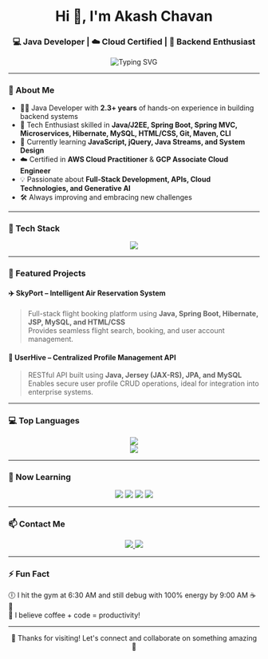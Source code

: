 <h1 align="center">Hi 👋, I'm Akash Chavan</h1>
<h3 align="center">💻 Java Developer | ☁️ Cloud Certified | 🚀 Backend Enthusiast</h3>

<p align="center">
  <img src="https://readme-typing-svg.herokuapp.com?font=Fira+Code&weight=500&size=22&duration=3000&pause=1000&color=00F7FF&center=true&vCenter=true&width=435&lines=Passionate+Java+Developer;Cloud+Explorer+%7C+Backend+Engineer;Lifelong+Learner+%F0%9F%93%9A;Let%27s+build+something+awesome+%F0%9F%94%A5" alt="Typing SVG" />
</p>

---

### 🌟 About Me

- 🧑‍💻 Java Developer with **2.3+ years** of hands-on experience in building backend systems  
- 🔧 Tech Enthusiast skilled in **Java/J2EE, Spring Boot, Spring MVC, Microservices, Hibernate, MySQL, HTML/CSS, Git, Maven, CLI**
- 📖 Currently learning **JavaScript, jQuery, Java Streams, and System Design**
- ☁️ Certified in **AWS Cloud Practitioner** & **GCP Associate Cloud Engineer**
- 💡 Passionate about **Full-Stack Development, APIs, Cloud Technologies, and Generative AI**
- 🛠️ Always improving and embracing new challenges

---

### 🔧 Tech Stack

<p align="center">
  <img src="https://skillicons.dev/icons?i=java,spring,hibernate,mysql,html,css,javascript,jquery,git,maven,github,linux,aws,gcp" />
</p>

---

### 🚀 Featured Projects

#### ✈️ SkyPort – Intelligent Air Reservation System
> Full-stack flight booking platform using **Java, Spring Boot, Hibernate, JSP, MySQL, and HTML/CSS**  
> Provides seamless flight search, booking, and user account management.

#### 👤 UserHive – Centralized Profile Management API
> RESTful API built using **Java, Jersey (JAX-RS), JPA, and MySQL**  
> Enables secure user profile CRUD operations, ideal for integration into enterprise systems.

---

### 💻 Top Languages
<p align="center">
  <!-- Top Languages with Animated Styling -->
  <img src="https://github-readme-stats.vercel.app/api/top-langs/?username=akashchavan22&layout=compact&theme=tokyonight&hide_border=true" />
  <br />
  
  <!-- Language Usage Badge -->
  <img src="https://img.shields.io/badge/Most+Used+Languages-Java%2C+Spring%2C+MySQL-blue?style=for-the-badge&logo=java&logoColor=white" />
</p>

---

### 🧠 Now Learning

<p align="center">
  <img src="https://img.shields.io/badge/-JavaScript-black?style=for-the-badge&logo=javascript" />
  <img src="https://img.shields.io/badge/-JQuery-blue?style=for-the-badge&logo=jquery&logoColor=white" />
  <img src="https://img.shields.io/badge/-Java%20Streams-orange?style=for-the-badge" />
  <img src="https://img.shields.io/badge/-System%20Design-red?style=for-the-badge" />
</p>

---

### 📫 Contact Me

<p align="center">
  <!-- Email Button -->
  <a href="mailto:akash.chavan.official1@gmail.com">
    <img src="https://img.shields.io/badge/Email-akash.chavan.official1%40gmail.com-darkblue?style=for-the-badge&logo=gmail&logoColor=white"/>
  </a>

  <!-- LinkedIn Button -->
  <a href="https://www.linkedin.com/in/akashchavan22/">
    <img src="https://img.shields.io/badge/LinkedIn-Connect-blue?style=for-the-badge&logo=linkedin" />
  </a>
</p>


---

### ⚡ Fun Fact

🕕 I hit the gym at 6:30 AM and still debug with 100% energy by 9:00 AM ☕💪  
🤖 I believe coffee + code = productivity!

---

<p align="center">💙 Thanks for visiting! Let's connect and collaborate on something amazing 🚀</p>
